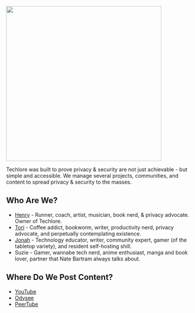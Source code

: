 <img src="https://github.com/techlore/channel-content/blob/master/Assets/2022%20Cover%20Art.jpg" width="420">

Techlore was built to prove privacy & security are not just achievable - but simple and accessible. We manage several projects, communities, and content to spread privacy & security to the masses.

## Who Are We?
- [Henry](https://hen.omg.lol/) - Runner, coach, artist, musician, book nerd, & privacy advocate. Owner of Techlore.
- [Tori](https://tori.omg.lol/) - Coffee addict, bookworm, writer, productivity nerd, privacy advocate, and perpetually contemplating existence.
- [Jonah](https://jonah.omg.lol/) - Technology educator, writer, community expert, gamer (of the tabletop variety), and resident self-hosting shill.
- Suzie - Gamer, wannabe tech nerd, anime enthusiast, manga and book lover, partner that Nate Bartram always talks about.

## Where Do We Post Content?

- [YouTube](https://youtube.com/techlore)
- [Odysee](https://odysee.com/@techlore:3)
- [PeerTube](https://bitcointv.com/c/techlore/videos)
